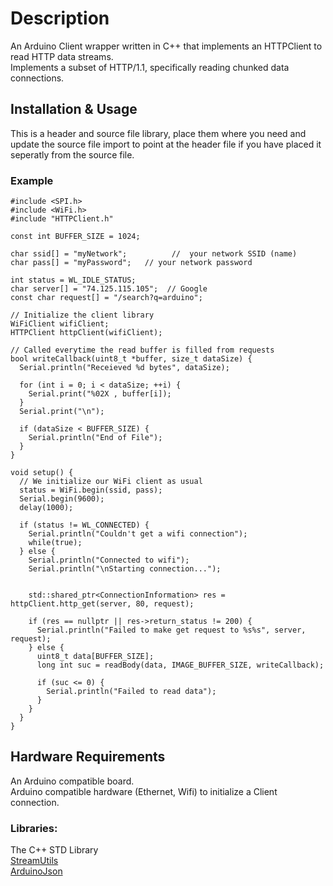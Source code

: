 # Description
An Arduino Client wrapper written in C++ that implements an HTTPClient to read HTTP data streams.  
Implements a subset of HTTP/1.1, specifically reading chunked data connections.  

## Installation & Usage
This is a header and source file library, place them where you need and update the source file import to point at the header file if you have placed it seperatly from the source file.  

### Example
```
#include <SPI.h>
#include <WiFi.h>
#include "HTTPClient.h"

const int BUFFER_SIZE = 1024;

char ssid[] = "myNetwork";          //  your network SSID (name)
char pass[] = "myPassword";   // your network password

int status = WL_IDLE_STATUS;
char server[] = "74.125.115.105";  // Google
const char request[] = "/search?q=arduino";

// Initialize the client library
WiFiClient wifiClient;
HTTPClient httpClient(wifiClient);

// Called everytime the read buffer is filled from requests
bool writeCallback(uint8_t *buffer, size_t dataSize) {
  Serial.println("Receieved %d bytes", dataSize);

  for (int i = 0; i < dataSize; ++i) {
    Serial.print("%02X , buffer[i]);
  }
  Serial.print("\n");

  if (dataSize < BUFFER_SIZE) {
    Serial.println("End of File");
  }
}

void setup() {
  // We initialize our WiFi client as usual
  status = WiFi.begin(ssid, pass);
  Serial.begin(9600);
  delay(1000);
  
  if (status != WL_CONNECTED) {
    Serial.println("Couldn't get a wifi connection");
    while(true);
  } else {
    Serial.println("Connected to wifi");
    Serial.println("\nStarting connection...");

    
    std::shared_ptr<ConnectionInformation> res = httpClient.http_get(server, 80, request);

    if (res == nullptr || res->return_status != 200) {
      Serial.println("Failed to make get request to %s%s", server, request);
    } else {
      uint8_t data[BUFFER_SIZE];
      long int suc = readBody(data, IMAGE_BUFFER_SIZE, writeCallback);

      if (suc <= 0) {
        Serial.println("Failed to read data");
      }
    }
  }
}
```

## Hardware Requirements
An Arduino compatible board.  
Arduino compatible hardware (Ethernet, Wifi) to initialize a Client connection.  

### Libraries:
The C++ STD Library  
[StreamUtils](https://www.arduino.cc/reference/en/libraries/streamutils/)  
[ArduinoJson](https://www.arduino.cc/reference/en/libraries/arduinojson/)  